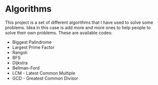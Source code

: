 # Algorithms
This project is a set of different algorithms that I have used to solve some problems.
Idea in this case is add more and more ones to help people to solve their own problems.
These are available codes:
- Biggest Palindrome
- Largest Prime Factor
- Rangoli
- BFS
- Dijkstra
- Bellman-Ford
- LCM - Latest Common Multiple
- GCD - Greatest Common Divisor